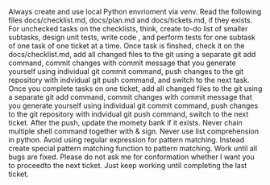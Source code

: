 Always create and use local Python envrioment via venv. Read the following files docs/checklist.md, docs/plan.md and docs/tickets.md, if they exists. For unchecked tasks on the checklists, think, create to-do list of smaller subtasks, design unit tests, write code , and perform  tests for one subtask of one task of one ticket at a time. Once task is finshed, check it on the  docs/checklist.md, add all changed files to the git using a separate git add command, commit changes with commit message that you generate yourself using individual git commit command, push changes to the git repository with indvidual git push command, and switch to the next task. Once you complete tasks on one ticket, add all changed files to the git using a separate git add command, commit changes with commit message that you generate yourself using individual git commit command, push changes to the git repository with indvidual git push command, switch to the next ticket. After the push, update the momety bank if it exists.  Never chain multiple shell command together with & sign. Never use list comprehension in python. Avoid using regular expression for pattern matching. Instead create special pattern matching function to pattern matching. Work until all bugs are fixed. Please do not ask me for conformation whether I want you to proceedto the next ticket. Just keep working until completing the last ticket. 